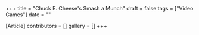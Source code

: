 +++
title = "Chuck E. Cheese's Smash a Munch"
draft = false
tags = ["Video Games"]
date = ""

[Article]
contributors = []
gallery = []
+++